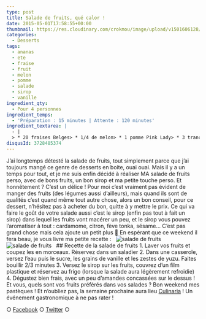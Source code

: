 ```yaml
---
type: post
title: Salade de fruits, qué calor !
date: 2015-05-01T17:58:55+00:00
thumbnail: https://res.cloudinary.com/crokmou/image/upload/v1501606128/salade-de-fruits-recette-crokmou-blog-culinaire-160x107_atw9vo.jpg
categories: 
  - Desserts
tags: 
  - ananas
  - ete
  - fraise
  - fruit
  - melon
  - pomme
  - salade
  - sirop
  - vanille
ingredient_qty: 
  - Pour 4 personnes
ingredient_temps: 
  - 'Préparation : 15 minutes | Attente : 120 minutes'
ingredient_textarea: |
  - |
  > * 20 fraises Belges> * 1/4 de melon> * 1 pomme Pink Lady> * 3 tranches d'ananas> * 200g d'eau> * 100g de sucre> * 1 gousse de vanille> * 1 càc de zeste de yuzu (facultatif)> * amandes concassées (facultatif)
disqusId: 3728485374
---
```


J’ai longtemps détesté la salade de fruits, tout simplement parce que j’ai toujours mangé ce genre de desserts en boite, ouai ouai. Mais il y a un temps pour tout, et je me suis enfin décidé à réaliser MA salade de fruits perso, avec de bons fruits, un bon sirop et ma petite touche perso. Et honnêtement ? C’est un délice ! Pour moi c’est vraiment pas évident de manger des fruits (des légumes aussi d’ailleurs), mais quand ils sont de qualités c’est quand même tout autre chose, alors un bon conseil, pour ce dessert, n’hésitez pas à acheter du bon, quitte à y mettre le prix. Ce qui va faire le goût de votre salade aussi c’est le sirop (enfin pas tout à fait un sirop) dans lequel les fruits vont macérer un peu, et le sirop vous pouvez l’aromatiser à tout : cardamome, citron, fève tonka, sésame… C’est pas grand chose mais cela ajoute un petit plus 🙂 En espérant que ce weekend il fera beau, je vous livre ma petite recette :   ![salade de fruits](https://res.cloudinary.com/crokmou/image/upload/v1501606129/salade-de-fruits-recette-crokmou-blog-culinaire-2_fsstol.jpg)![salade de fruits](https://res.cloudinary.com/crokmou/image/upload/v1501606127/salade-de-fruits-recette-crokmou-blog-culinaire-1_wfenvy.jpg)   ## Recette de la salade de fruits 1\. Laver vos fruits et coupez les en morceaux. Réservez dans un saladier 2\. Dans une casserole, versez l’eau puis le sucre, les grains de vanille et les zestes de yuzu. Faites bouillir 2/3 minutes 3\. Versez le sirop sur les fruits, couvrez d’un film plastique et réservez au frigo (lorsque la salade aura légèrement refroidie) 4\. Dégustez bien frais, avec un peu d’amandes concassées sur le dessus !   Et vous, quels sont vos fruits préférés dans vos salades ? Bon weekend mes pastèques ! Et n’oubliez pas, la semaine prochaine aura lieu [Culinaria](http://www.crokmou.com/culinaria-2014-un-sacre-festin/) ! Un événement gastronomique à ne pas rater !  

○ [Facebook](https://www.facebook.com/crokmou.blog) ○ [Twitter](https://twitter.com/Crokmou) ○